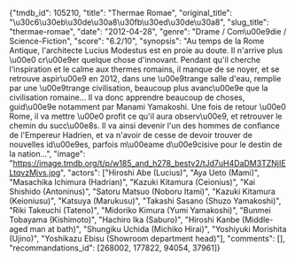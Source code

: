 {"tmdb_id": 105210, "title": "Thermae Romae", "original_title": "\u30c6\u30eb\u30de\u30a8\u30fb\u30ed\u30de\u30a8", "slug_title": "thermae-romae", "date": "2012-04-28", "genre": "Drame / Com\u00e9die / Science-Fiction", "score": "6.2/10", "synopsis": "Au temps de la Rome Antique, l'architecte Lucius Modestus est en proie au doute. Il n'arrive plus \u00e0 cr\u00e9er quelque chose d'innovant. Pendant qu'il cherche l'inspiration et le calme aux thermes romains, il manque de se noyer, et se retrouve aspir\u00e9 en 2012, dans une \u00e9trange salle d'eau, remplie par une \u00e9trange civilisation, beaucoup plus avanc\u00e9e que la civilisation romaine... Il va donc apprendre beaucoup de choses, guid\u00e9e notamment par Manami Yamakoshi.  Une fois de retour \u00e0 Rome, il va mettre \u00e0 profit ce qu'il aura observ\u00e9, et retrouver le chemin du succ\u00e8s. Il va ainsi devenir l'un des hommes de confiance de l'Empereur Hadrien, et va n'avoir de cesse de devoir trouver de nouvelles id\u00e9es, parfois m\u00eame d\u00e9cisive pour le destin de la nation...", "image": "https://image.tmdb.org/t/p/w185_and_h278_bestv2/tJd7uH4DaDM3TZNjIELtqvzMjvs.jpg", "actors": ["Hiroshi Abe (Lucius)", "Aya Ueto (Mami)", "Masachika Ichimura (Hadrian)", "Kazuki Kitamura (Ceionius)", "Kai Shishido (Antoninus)", "Satoru Matsuo (Noboru Itami)", "Kazuki Kitamura (Keioniusu)", "Katsuya (Marukusu)", "Takashi Sasano (Shuzo Yamakoshi)", "Riki Takeuchi (Tateno)", "Midoriko Kimura (Yumi Yamakoshi)", "Bunmei Tobayama (Kishimoto)", "Hachiro Ika (Saburo)", "Hiroshi Kanbe (Middle-aged man at bath)", "Shungiku Uchida (Michiko Hirai)", "Yoshiyuki Morishita (Ujino)", "Yoshikazu Ebisu (Showroom department head)"], "comments": [], "recommandations_id": [268002, 177822, 94054, 37961]}